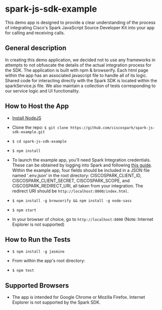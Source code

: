 # spark-js-sdk-example

This demo app is designed to provide a clear understanding of the process of integrating Cisco's Spark JavaScript Source Developer Kit into your app for calling and receiving calls.

## General description

In creating this demo application, we decided not to use any frameworks in attempts to not obfuscate the details of the actual integration process for the SDK. The application is built with npm & browserify. Each html page within the app has an associated javascript file to handle all of its logic. Shared code for interacting directly with the Spark SDK is located within the sparkService.js file. We also maintain a collection of tests corresponding to our service logic and UI functionality.

## How to Host the App

* [Install NodeJS](https://nodejs.org/en/download/)

* Clone the repo: `$ git clone https://github.com/ciscospark/spark-js-sdk-example.git`

* `$ cd spark-js-sdk-example`

* `$ npm install`

* To launch the example app, you'll need Spark Integration credentials. These can be obtained by logging into Spark and following [this guide](https://developer.ciscospark.com/authentication.html). Within the example app, four fields should be included in a JSON file named '.env.json' in the root directory: CISCOSPARK_CLIENT_ID, CISCOSPARK_CLIENT_SECRET, CISCOSPARK_SCOPE, and CISCOSPARK_REDIRECT_URI, all taken from your integration. The redirect URI should be `http://localhost:8000/index.html`.

* `$ npm install -g browserify && npm install -g node-sass`

* `$ npm start`

* In your browser of choice, go to `http://localhost:8000` (Note: Internet Explorer is not supported)

## How to Run the Tests

* `$ npm install -g jasmine`

* From within the app's root directory:

* `$ npm test`

## Supported Browsers

* The app is intended for Google Chrome or Mozilla Firefox. Internet Explorer is not supported by the Spark SDK.
